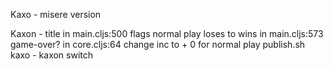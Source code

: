 Kaxo - misere version

Kaxon - title in main.cljs:500  flags normal play
        loses to wins in main.cljs:573
        game-over? in core.cljs:64 change inc to + 0 for normal play
        publish.sh kaxo - kaxon switch
